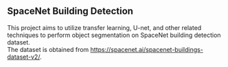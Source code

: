 SpaceNet Building Detection
-

This project aims to utilize transfer learning, U-net, and other related techniques to perform object segmentation on SpaceNet building detection dataset.  
The dataset is obtained from <https://spacenet.ai/spacenet-buildings-dataset-v2/>.